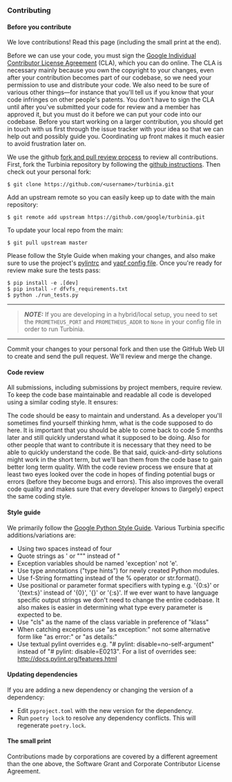 ### Contributing

#### Before you contribute

We love contributions! Read this page (including the small print at the end).

Before we can use your code, you must sign the
[Google Individual Contributor License Agreement](https://developers.google.com/open-source/cla/individual?csw=1)
(CLA), which you can do online. The CLA is necessary mainly because you own the
copyright to your changes, even after your contribution becomes part of our
codebase, so we need your permission to use and distribute your code. We also
need to be sure of various other things—for instance that you'll tell us if you
know that your code infringes on other people's patents. You don't have to sign
the CLA until after you've submitted your code for review and a member has
approved it, but you must do it before we can put your code into our codebase.
Before you start working on a larger contribution, you should get in touch with
us first through the issue tracker with your idea so that we can help out and
possibly guide you. Coordinating up front makes it much easier to avoid
frustration later on.

We use the github
[fork and pull review process](https://docs.github.com/en/pull-requests/collaborating-with-pull-requests/proposing-changes-to-your-work-with-pull-requests/about-pull-requests)
to review all contributions. First, fork the Turbinia repository by following
the [github instructions](https://docs.github.com/en/get-started/quickstart/fork-a-repo).
Then check out your personal fork:

    $ git clone https://github.com/<username>/turbinia.git

Add an upstream remote so you can easily keep up to date with the main
repository:

    $ git remote add upstream https://github.com/google/turbinia.git

To update your local repo from the main:

    $ git pull upstream master

Please follow the Style Guide when making your changes, and also make sure to
use the project's
[pylintrc](https://github.com/google/turbinia/blob/master/.pylintrc)
and
[yapf config file](https://github.com/google/turbinia/blob/master/.style.yapf).
Once you're ready for review make sure the tests pass:

    $ pip install -e .[dev]
    $ pip install -r dfvfs_requirements.txt
    $ python ./run_tests.py


----
>  **_NOTE:_** If you are developing in a hybrid/local setup, you need to 
set the `PROMETHEUS_PORT` and `PROMETHEUS_ADDR` to `None` in your config file
in order to run Turbinia. 
----

Commit your changes to your personal fork and then use the GitHub Web UI to
create and send the pull request. We'll review and merge the change.

#### Code review

All submissions, including submissions by project members, require review. To
keep the code base maintainable and readable all code is developed using a
similar coding style. It ensures:

The code should be easy to maintain and understand. As a developer you'll
sometimes find yourself thinking hmm, what is the code supposed to do here. It
is important that you should be able to come back to code 5 months later and
still quickly understand what it supposed to be doing. Also for other people
that want to contribute it is necessary that they need to be able to quickly
understand the code. Be that said, quick-and-dirty solutions might work in the
short term, but we'll ban them from the code base to gain better long term
quality. With the code review process we ensure that at least two eyes looked
over the code in hopes of finding potential bugs or errors (before they become
bugs and errors). This also improves the overall code quality and makes sure
that every developer knows to (largely) expect the same coding style.

#### Style guide

We primarily follow the
[Google Python Style Guide](https://google.github.io/styleguide/pyguide.html).
Various Turbinia specific additions/variations are:

*   Using two spaces instead of four
*   Quote strings as ' or """ instead of "
*   Exception variables should be named 'exception' not 'e'.
*   Use type annotations ("type hints") for newly created Python modules.
*   Use f-String formatting instead of the % operator or str.format().
*   Use positional or parameter format specifiers with typing e.g. '{0:s}' or
    '{text:s}' instead of '{0}', '{}' or '{:s}'. If we ever want to have
    language specific output strings we don't need to change the entire
    codebase. It also makes is easier in determining what type every parameter
    is expected to be.
*   Use "cls" as the name of the class variable in preference of "klass"
*   When catching exceptions use "as exception:" not some alternative form like
    "as error:" or "as details:"
*   Use textual pylint overrides e.g. "# pylint: disable=no-self-argument"
    instead of "# pylint: disable=E0213". For a list of overrides see:
    http://docs.pylint.org/features.html

#### Updating dependencies

If you are adding a new dependency or changing the version of a dependency:

*   Edit ```pyproject.toml``` with the new version for the dependency.
*   Run ```poetry lock``` to resolve any dependency conflicts. This will regenerate ```poetry.lock```.


#### The small print

Contributions made by corporations are covered by a different agreement than the
one above, the Software Grant and Corporate Contributor License Agreement.
